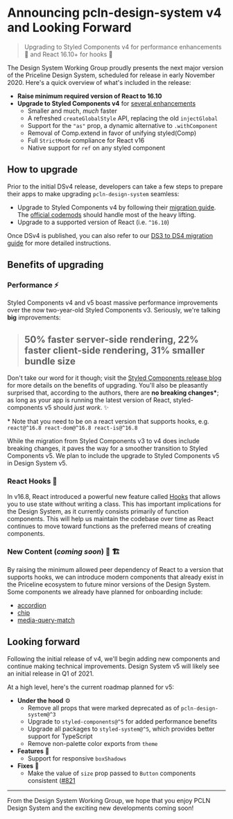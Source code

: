 # Announcing pcln-design-system v4 and Looking Forward

> Upgrading to Styled Components v4 for performance enhancements 🚀 and React 16.10+ for hooks 🎣

The Design System Working Group proudly presents the next major version of the Priceline Design System, scheduled for release in early November 2020. Here's a quick overview of what's included in the release:

- **Raise minimum required version of React to 16.10**
- **Upgrade to Styled Components v4** for [several enhancements](https://medium.com/styled-components/styled-components-v4-new-final-finalest-for-real-final-final-psd-fa4d83398a77)
  - Smaller and much, _much_ faster
  - A refreshed `createGlobalStyle` API, replacing the old `injectGlobal`
  - Support for the `"as"` prop, a dynamic alternative to `.withComponent`
  - Removal of Comp.extend in favor of unifying styled(Comp)
  - Full `StrictMode` compliance for React v16
  - Native support for `ref` on any styled component

## How to upgrade

Prior to the initial DSv4 release, developers can take a few steps to prepare their apps to make upgrading `pcln-design-system` seamless:

- Upgrade to Styled Components v4 by following their [migration guide](https://styled-components.com/docs/faqs#what-do-i-need-to-do-to-migrate-to-v4). The [official codemods](https://github.com/styled-components/styled-components-codemods) should handle most of the heavy lifting.
- Upgrade to a supported version of React (i.e. `^16.10`)

Once DSv4 is published, you can also refer to our [DS3 to DS4 migration guide](./MIGRATION_GUIDES/MIGRATING_to_v4.md) for more detailed instructions.

## Benefits of upgrading

### Performance ⚡️

Styled Components v4 and v5 boast massive performance improvements over the now two-year-old Styled Components v3. Seriously, we're talking **big** improvements:

> ## 50% faster server-side rendering, 22% faster client-side rendering, 31% smaller bundle size

Don't take our word for it though; visit the [Styled Components release blog](https://medium.com/styled-components/announcing-styled-components-v5-beast-mode-389747abd987) for more details on the benefits of upgrading. You'll also be pleasantly surprised that, according to the authors, there are **no breaking changes\***; as long as your app is running the latest version of React, styled-components v5 should _just work_. ✨

\* Note that you need to be on a react version that supports hooks, e.g.
`react@^16.8 react-dom@^16.8 react-is@^16.8`

While the migration from Styled Components v3 to v4 does include breaking changes, it paves the way for a smoother transition to Styled Components v5. We plan to include the upgrade to Styled Components v5 in Design System v5. 

### React Hooks 🎣

In v16.8, React introduced a powerful new feature called [Hooks](https://reactjs.org/docs/hooks-intro.html) that allows you to use state without writing a class. This has important implications for the Design System, as it currently consists primarily of function components. This will help us maintain the codebase over time as React continues to move toward functions as the preferred means of creating components.

### New Content (_coming soon_) 🚧 🏗

By raising the minimum allowed peer dependency of React to a version that supports hooks, we can introduce modern components that already exist in the Priceline ecosystem to future minor versions of the Design System. Some components we already have planned for onboarding include:

- [accordion](https://github.com/priceline/design-system/issues/205)
- [chip](https://github.com/priceline/design-system/issues/646)
- [media-query-match](https://github.com/priceline/design-system/issues/774)

## Looking forward

Following the initial release of v4, we'll begin adding new components and continue making technical improvements. Design System v5 will likely see an initial release in Q1 of 2021.

At a high level, here's the current roadmap planned for v5:

- **Under the hood** ⚙️
  - Remove all props that were marked deprecated as of `pcln-design-system@^3`
  - Upgrade to `styled-components@^5` for added performance benefits
  - Upgrade all packages to `styled-system@^5`, which provides better support for TypeScript
  - Remove non-palette color exports from `theme`
- **Features** 🎡
  - Support for responsive `boxShadows`
- **Fixes** 🐛
  - Make the value of `size` prop passed to `Button` components consistent ([#821](https://github.com/priceline/design-system/issues/821)

---

From the Design System Working Group, we hope that you enjoy PCLN Design System and the exciting new developments coming soon!

